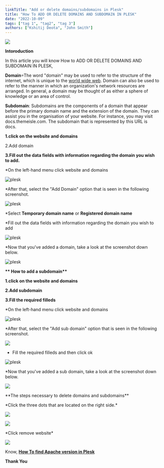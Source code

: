 ```yaml
---
linkTitle: "Add or delete domains/subdomains in Plesk"
title: "How To ADD OR DELETE DOMAINS AND SUBDOMAIN IN PLESK"
date: "2022-10-09"
tags: ["tag 1", "tag2", "tag 3"]
authors: ["Kshitij Deota", "John Smith"]
---
```


![](images/ADD-OR-DELETE-DOMAINS-AND-SUBDOMAIN-IN-PLESK-1-1024x576.png)

**Intoroduction**

In this article you will know How to ADD OR DELETE DOMAINS AND SUBDOMAIN IN PLESK,

**Domain**\=The word "domain" may be used to refer to the structure of the internet, which is unique to the [world wide web](https://en.wikipedia.org/wiki/World_Wide_Web). Domain can also be used to refer to the manner in which an organization's network resources are arranged. In general, a domain may be thought of as either a sphere of knowledge or an area of control.

**Subdomain**: Subdomains are the components of a domain that appear before the primary domain name and the extension of the domain. They can assist you in the organisation of your website. For instance, you may visit docs.themeisle.com. The subdomain that is represented by this URL is docs.

**1.click on the website and domains**

2.Add domain

**3.Fill out the data fields with information regarding the domain you wish to add.**

\*On the left-hand menu click website and domains

![plesk](images/image-176.png)

\*After that, select the "Add Domain" option that is seen in the following screenshot.

![plesk](images/image-177-1024x213.png)

\*Select **Temporary domain name** or **Registered domain name**

\*Fill out the data fields with information regarding the domain you wish to add

![plesk](images/image-178.png)

\*Now that you've added a domain, take a look at the screenshot down below.

![plesk](images/image-179-1024x175.png)

**\*\* How to add a subdomain\*\***

**1.click on the website and domains**

**2.Add subdomain**

**3.Fill the required filleds**

\*On the left-hand menu click website and domains

![plesk](images/image-176.png)

\*After that, select the "Add sub domain" option that is seen in the following screenshot.

![](images/image-180-1024x212.png)

- Fill the required filleds and then click ok

![plesk](images/image-181-1024x319.png)

\*Now that you've added a sub domain, take a look at the screenshot down below.

![](images/image-182-1024x326.png)

\*\*The steps necessary to delete domains and subdomains\*\*

\*Click the three dots that are located on the right side.\*

![](images/image-184-1024x220.png)

![](images/image-185.png)

\*Click remove website\*

![](images/image-186-1024x329.png)

Know, **[How To find Apache version in Plesk](https://utho.com/docs/tutorial/how-do-i-find-my-apache-version-in-plesk/)**

**Thank You**
